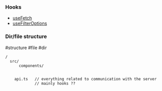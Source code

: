 
### Hooks
- [useFetch](hooks/useFetch)
- [useFilterOptions](hooks/useFilterOptions)





### Dir/file structure   
#structure #file #dir 

```
/ 
  src/
	  components/
	    

    api.ts   // everything related to communication with the server
             // mainly hooks ??

```

